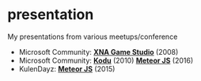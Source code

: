 # presentation
My presentations from various meetups/conference

*	Microsoft Community:  **[XNA Game Studio](https://github.com/hkalic/presentation/blob/master/XNA%20Framework.ppt)** (2008)
*	Microsoft Community:  **[Kodu](https://github.com/hkalic/presentation/blob/master/MSC%20-%20Kodu.pptx)** (2010)
                        **[Meteor JS](https://github.com/hkalic/presentation/blob/master/Meteor-MSC.01.2016.pptx)** (2016)
*	KulenDayz:            **[Meteor JS](https://github.com/hkalic/presentation/blob/master/Meteor-KulenDayz.2015.pptx)** (2015)
